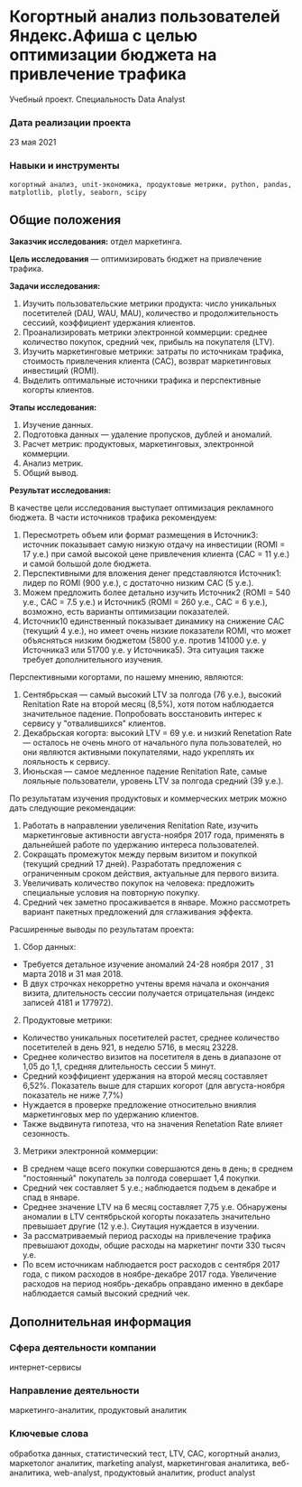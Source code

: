 # Когортный анализ пользователей Яндекс.Афиша с целью оптимизации бюджета на привлечение трафика
Учебный проект. Специальность Data Analyst

### Дата реализации проекта

23 мая 2021

### Навыки и инструменты

    когортный анализ, unit-экономика, продуктовые метрики, python, pandas, matplotlib, plotly, seaborn, scipy

## Общие положения

**Заказчик исследования:** отдел маркетинга.

**Цель исследования** — оптимизировать бюджет на привлечение трафика.

**Задачи исследования:**

1. Изучить пользовательские метрики продукта: число уникальных посетителей (DAU, WAU, MAU), количество и продолжительность сессиий, коэффициент удержания клиентов.
2. Проанализировать метрики электронной коммерции: среднее количество покупок, средний чек, прибыль на покупателя (LTV).
3. Изучить маркетинговые метрики: затраты по источникам трафика, стоимость привлечения клиента (CAC), возврат маркетинговых инвестиций (ROMI).
4. Выделить оптимальные источники трафика и перспективные когорты клиентов.

**Этапы исследования:**

1. Изучение данных.
2. Подготовка данных — удаление пропусков, дублей и аномалий.
3. Расчет метрик: продуктовых, маркетинговых, электронной коммерции.
4. Анализ метрик.
5. Общий вывод.

**Результат исследования:**

В качестве цели исследования выступает оптимизация рекламного бюджета. В части источников трафика рекомендуем:

1. Пересмотреть объем или формат размещения в Источник3: источник показывает самую низкую отдачу на инвестиции (ROMI = 17 у.е.) при самой высокой цене привлечения клиента (CAC = 11 у.е.) и самой большой доле бюджета.
2. Перспективными для вложения денег представляются Источник1: лидер по ROMI (900 у.е.), с достаточно низким CAC (5 у.е.).
3. Можем предложить более детально изучить Источник2 (ROMI = 540 у.е., CAC = 7.5 у.е.) и Источник5 (ROMI = 260 у.е., CAC = 6 у.е.), возможно, есть варианты оптимизации показателей.
4. Источник10 единственный показывает динамику на снижение CAC (текущий 4 у.е.), но имеет очень низкие показатели ROMI, что может объясняться низким бюджетом (5800 у.е. против 141000 у.е. у Источника3 или 51700 у.е. у Источника5). Эта ситуация также требует дополнительного изучения.

Перcпективными когортами, по нашему мнению, являются:

1. Сентябрьская — самый высокий LTV за полгода (76 у.е.), высокий Renitation Rate на второй месяц (8,5%), хотя потом наблюдается значительное падение. Попробовать восстановить интерес к сервису у "отвалившихся" клиентов.
2. Декабрьская когорта: высокий LTV = 69 у.е. и низкий Renetation Rate — осталось не очень много от начального пула пользователей, но они являются активными покупателями, надо укреплять их лояльность к сервису.
3. Июньская — самое медленное падение Renitation Rate, самые лояльные пользователи, уровень LTV за полгода средний (39 у.е.).

По результатам изучения продуктовых и коммерческих метрик можно дать следующие рекомендации:

1. Работать в направлении увеличения Renitation Rate, изучить маркетинговые активности августа-ноября 2017 года, применять в дальнейшей работе по удержанию интереса пользователей.
2. Сокращать промежуток между первым визитом и покупкой (текущий средний 17 дней). Разработать предложения с ограниченным сроком действия, актуальные для первого визита.
3. Увеличивать количество покупок на человека: предложить специальные условия на повторную покупку.
4. Средний чек заметно просаживается в январе. Можно рассмотреть вариант пакетных предложений для сглаживания эффекта.

Расширенные выводы по результатам проекта:

1. Сбор данных:
- Требуется детальное изучение аномалий 24-28 ноября 2017 , 31 марта 2018 и 31 мая 2018.
- В двух строчках некорретно учтены время начала и окончания визита, длительность сессии получается отрицательная (индекс записей 4181 и 177972).
2. Продуктовые метрики:
- Количество уникальных посетителей растет, среднее количество посетителей в день 921, в неделю 5716, в месяц 23228.
- Среднее количество визитов на посетителя в день в диапазоне от 1,05 до 1,1, средняя длительность сессии 5 минут.
- Средний коэффициент удержания на второй месяц составляет 6,52%. Показатель выше для старших когорот (для августа-ноября показатель не ниже 7,7%)
- Нуждается в проверке предложение относительно вниялия маркетинговых мер по удержанию клиентов.
- Также выдвинута гипотеза, что на значения Renetation Rate влияет сезонность.
3. Метрики электронной коммерции:
- В среднем чаще всего покупки совершаются день в день; в среднем "постоянный" покупатель за полгода совершает 1,4 покупки.
- Средний чек составляет 5 у.е.; наблюдается подъем в декабре и спад в январе.
- Среднее значение LTV на 6 месяц составляет 7,75 у.е. Обнаружены аномалии в LTV сентябрьской когорты показатель значительно превышает другие (12 у.е.). Сиутация нуждается в изучении.
- За рассматриваемый период расходы на привлечение трафика превышают доходы, общие расходы на маркетинг почти 330 тысяч у.е.
- По всем источникам наблюдается рост расходов с сентября 2017 года, с пиком расходов в ноябре-декабре 2017 года. Увеличение расходов на период ноябрь-декабрь оправдано именно в декбаре наблюдается самый высокий средний чек.

## Дополнительная информация

### Сфера деятельности компании

интернет-сервисы

### Направление деятельности

маркетинго-аналитик, продуктовый аналитик

### Ключевые слова

обработка данных, статистический тест, LTV, CAC, когортный анализ, маркетолог аналитик, marketing analyst, маркетинговая аналитика, веб-аналитика, web-analyst, продуктовый аналитик, product analyst
